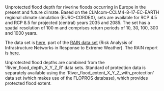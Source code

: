 Unprotected flood depth for riverine floods occurring in Europe in the present and future climate.
Based on the CLMcom-CCLM4-8-17-EC-EARTH regional climate simulation (EURO-CORDEX), sets are available for RCP 4.5 and RCP 8.5
for projected (central) years 2035 and 2085. The set has a spatial resolution of 100 m and comprises return periods of
10, 30, 100, 300 and 1000 years.

The data set is [here](https://data.4tu.nl/datasets/df7b63b0-1114-4515-a562-117ca165dc5b), part of the
[RAIN data set](https://data.4tu.nl/collections/1e84bf47-5838-40cb-b381-64d3497b3b36)
(Risk Analysis of Infrastructure Networks in Response to Extreme Weather). The RAIN report is
[here](http://rain-project.eu/wp-content/uploads/2016/09/D2.5_REPORT_final.pdf).

Unprotected flood depths are combined from the 'River_flood_depth_X_Y_Z_R' data sets.
Standard of protection data is separately available using the 'River_flood_extent_X_Y_Z_with_protection' data set
(which makes use of the FLOPROS database), which provides protected flood extent.
